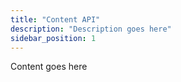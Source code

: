 ```yaml
---
title: "Content API"
description: "Description goes here"
sidebar_position: 1
---
```


Content goes here